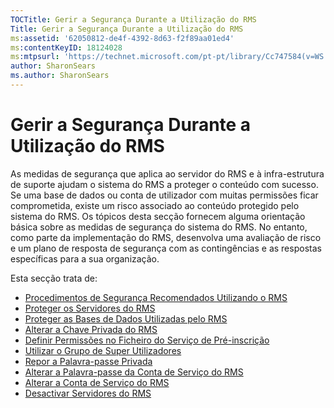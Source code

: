 ```yaml
---
TOCTitle: Gerir a Segurança Durante a Utilização do RMS
Title: Gerir a Segurança Durante a Utilização do RMS
ms:assetid: '62050812-de4f-4392-8d63-f2f89aa01ed4'
ms:contentKeyID: 18124028
ms:mtpsurl: 'https://technet.microsoft.com/pt-pt/library/Cc747584(v=WS.10)'
author: SharonSears
ms.author: SharonSears
---
```


Gerir a Segurança Durante a Utilização do RMS
=============================================

As medidas de segurança que aplica ao servidor do RMS e à infra-estrutura de suporte ajudam o sistema do RMS a proteger o conteúdo com sucesso. Se uma base de dados ou conta de utilizador com muitas permissões ficar comprometida, existe um risco associado ao conteúdo protegido pelo sistema do RMS. Os tópicos desta secção fornecem alguma orientação básica sobre as medidas de segurança do sistema do RMS. No entanto, como parte da implementação do RMS, desenvolva uma avaliação de risco e um plano de resposta de segurança com as contingências e as respostas específicas para a sua organização.

Esta secção trata de:

-   [Procedimentos de Segurança Recomendados Utilizando o RMS](https://technet.microsoft.com/762037ce-9bee-4d89-bb14-7dd1c004dca3)
-   [Proteger os Servidores do RMS](https://technet.microsoft.com/7e6c4d3a-6cfb-4e96-9dda-ead83f961a6e)
-   [Proteger as Bases de Dados Utilizadas pelo RMS](https://technet.microsoft.com/65802f9a-81bc-4398-968a-00c9b1dca2fa)
-   [Alterar a Chave Privada do RMS](https://technet.microsoft.com/da32137e-394a-42b2-9552-ba20f4547c23)
-   [Definir Permissões no Ficheiro do Serviço de Pré-inscrição](https://technet.microsoft.com/737bb69b-fe26-4057-9569-e632f7bbf295)
-   [Utilizar o Grupo de Super Utilizadores](https://technet.microsoft.com/0febcb3e-7124-4e51-971a-1013b928d33b)
-   [Repor a Palavra-passe Privada](https://technet.microsoft.com/ceba927e-a7fd-4b06-bb70-5e5d9d6d099c)
-   [Alterar a Palavra-passe da Conta de Serviço do RMS](https://technet.microsoft.com/435c9cef-b622-48b3-9d4d-4bf5cac7d52d)
-   [Alterar a Conta de Serviço do RMS](https://technet.microsoft.com/f257d66d-b823-41e4-bcb7-7c90eb295238)
-   [Desactivar Servidores do RMS](https://technet.microsoft.com/11badb02-62c1-455c-96b7-935bbcb496bc)
